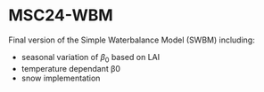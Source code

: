 # MSC24-WBM

Final version of the Simple Waterbalance Model (SWBM) including:
* seasonal variation of $\beta_0$ based on LAI
* temperature dependant β0
* snow implementation
